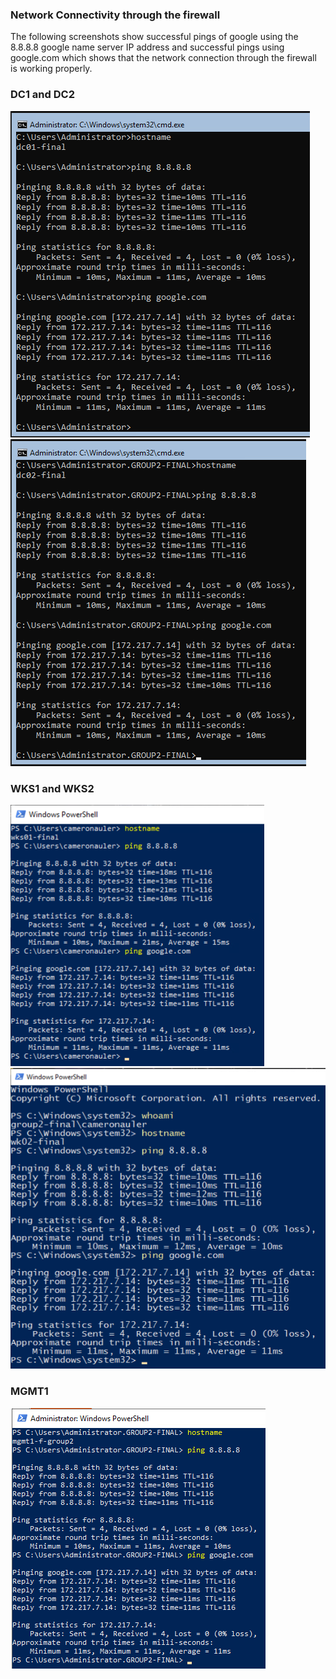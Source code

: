 ### Network Connectivity through the firewall

The following screenshots show successful pings of google using the 8.8.8.8 google name server IP address and successful pings using google.com which shows that the network connection through the firewall is working properly.

### DC1 and DC2
![](https://github.com/CameronAuler/Group2-Final-Project/blob/4e0015cdc2d4d93339a48baa1a05432a7b335615/test-images/test-1a/dc1%20ping.PNG)
![](https://github.com/CameronAuler/Group2-Final-Project/blob/4e0015cdc2d4d93339a48baa1a05432a7b335615/test-images/test-1a/dc2%20ping.PNG)

### WKS1 and WKS2
![](https://github.com/CameronAuler/Group2-Final-Project/blob/4e0015cdc2d4d93339a48baa1a05432a7b335615/test-images/test-1a/wks1%20ping.PNG)
![](https://github.com/CameronAuler/Group2-Final-Project/blob/4e0015cdc2d4d93339a48baa1a05432a7b335615/test-images/test-1a/wks2%20ping.PNG)

### MGMT1
![](https://github.com/CameronAuler/Group2-Final-Project/blob/4e0015cdc2d4d93339a48baa1a05432a7b335615/test-images/test-1a/mgmt1%20ping.PNG)